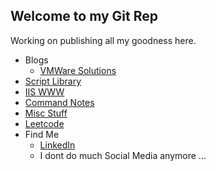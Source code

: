 ## Welcome to my Git Rep

Working on publishing all my goodness here.

- Blogs
  - [VMWare Solutions](https://mlwiles.github.io/vmwaresolutions/)
- [Script Library](https://github.com/mlwiles/scripts)
- [IIS WWW](https://github.com/mlwiles/win-www)
- [Command Notes](https://github.com/mlwiles/commando)
- [Misc Stuff](https://github.com/mlwiles/stuff)
- [Leetcode](https://github.com/mlwiles/leetcode)
- Find Me
  - [LinkedIn](https://www.linkedin.com/in/mlwiles/)
  - I dont do much Social Media anymore ...